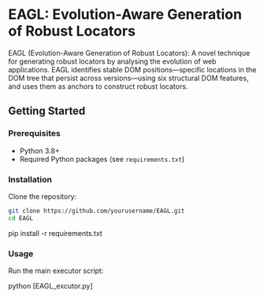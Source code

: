 # EAGL: Evolution-Aware Generation of Robust Locators

EAGL (Evolution-Aware Generation of Robust Locators): A novel technique for generating robust locators by analysing the evolution of web applications. EAGL identifies stable DOM positions—specific locations in the DOM tree that persist across versions—using six structural DOM features, and uses them as anchors to construct robust locators.


## Getting Started

### Prerequisites

- Python 3.8+
- Required Python packages (see `requirements.txt`)

### Installation

Clone the repository:
```sh
git clone https://github.com/yourusername/EAGL.git
cd EAGL
```

pip install -r requirements.txt 

### Usage

Run the main executor script:

python [EAGL_excutor.py]

